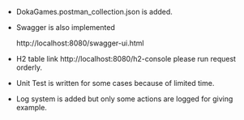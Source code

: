 
-	DokaGames.postman_collection.json is added.

-	Swagger is also implemented

	http://localhost:8080/swagger-ui.html

-	H2 table link
	http://localhost:8080/h2-console 
	please run request orderly.

-	Unit Test is written for some cases because of limited time.

-   Log system is added but only some actions are logged for giving example.